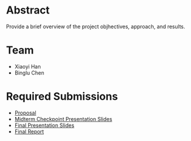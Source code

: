 # Abstract

Provide a brief overview of the project objhectives, approach, and results.

# Team

* Xiaoyi Han
* Binglu Chen

# Required Submissions

* [Proposal](https://github.com/oohhhhhhoo/Inferring-the-Scene-Using-Wireless-Traffics-and-World-Knowledge.github.io/blob/main/proposal.md)
* [Midterm Checkpoint Presentation Slides](http://)
* [Final Presentation Slides](http://)
* [Final Report](report)
